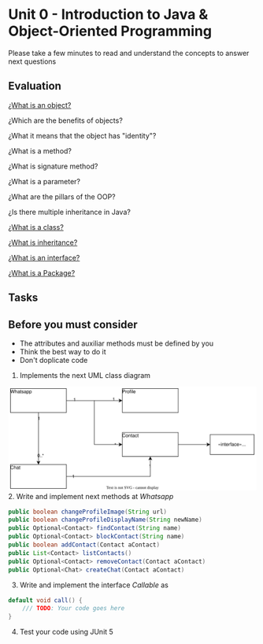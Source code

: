 # Unit 0 - Introduction to Java & Object-Oriented Programming 

Please take a few minutes to read and understand the concepts to answer next questions

## Evaluation
[¿What is an object?](https://docs.oracle.com/javase/tutorial/java/concepts/object.html)

¿Which are the benefits of objects?

¿What it means that the object has "identity"?

¿What is a method?

¿What is signature method?

¿What is a parameter?

¿What are the pillars of the OOP?

¿Is there multiple inheritance in Java?

[¿What is a class?](https://docs.oracle.com/javase/tutorial/java/concepts/class.html)

[¿What is inheritance?](https://docs.oracle.com/javase/tutorial/java/concepts/inheritance.html)

[¿What is an interface?](https://docs.oracle.com/javase/tutorial/java/concepts/interface.html)

[¿What is a Package?](https://docs.oracle.com/javase/tutorial/java/concepts/package.html)


## Tasks

## Before you must consider
- The attributes and auxiliar methods must be defined by you
- Think the best way to do it
- Don't doplicate code

1. Implements the next UML class diagram

![](./assets/unit-0.drawio.svg)
2. Write and implement next methods at *Whatsapp*
```java
public boolean changeProfileImage(String url)
public boolean changeProfileDisplayName(String newName)
public Optional<Contact> findContact(String name)
public Optional<Contact> blockContact(String name)
public boolean addContact(Contact aContact)
public List<Contact> listContacts()
public Optional<Contact> removeContact(Contact aContact)
public Optional<Chat> createChat(Contact aContact)
```

3. Write and implement the interface *Callable* as
```java
default void call() {
    /// TODO: Your code goes here
}
```

4. Test your code using JUnit 5